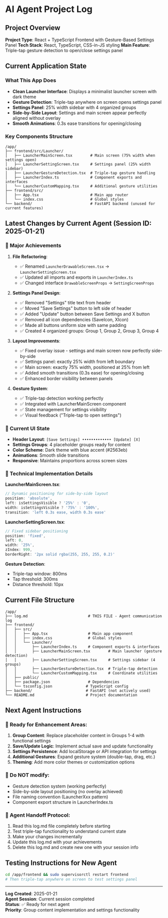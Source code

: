 # AI Agent Project Log

## Project Overview
**Project Type**: React + TypeScript Frontend with Gesture-Based Settings Panel
**Tech Stack**: React, TypeScript, CSS-in-JS styling
**Main Feature**: Triple-tap gesture detection to open/close settings panel

## Current Application State

### What This App Does
- **Clean Launcher Interface**: Displays a minimalist launcher screen with dark theme
- **Gesture Detection**: Triple-tap anywhere on screen opens settings panel
- **Settings Panel**: 25% width sidebar with 4 organized groups
- **Side-by-Side Layout**: Settings and main screen appear perfectly aligned without overlay
- **Smooth Animations**: 0.3s ease transitions for opening/closing

### Key Components Structure
```
/app/
├── frontend/src/Launcher/
│   ├── LauncherMainScreen.tsx        # Main screen (75% width when settings open)
│   ├── LauncherSettingScreen.tsx     # Settings panel (25% width sidebar)
│   ├── LauncherGestureDetection.tsx  # Triple-tap gesture handling
│   ├── LauncherIndex.ts              # Component exports and interfaces
│   └── LauncherCustomMapping.tsx     # Additional gesture utilities
├── frontend/src/
│   ├── App.tsx                       # Main app router
│   └── index.css                     # Global styles
└── backend/                          # FastAPI backend (unused for current features)
```

## Latest Changes by Current Agent (Session ID: 2025-01-21)

### 🎯 Major Achievements

1. **File Refactoring**:
   - ✅ Renamed `LauncherDrawableScreen.tsx` → `LauncherSettingScreen.tsx`
   - ✅ Updated all imports and exports in `LauncherIndex.ts`
   - ✅ Changed interface `DrawableScreenProps` → `SettingScreenProps`

2. **Settings Panel Design**:
   - ✅ Removed "Settings" title text from header
   - ✅ Moved "Save Settings" button to left side of header
   - ✅ Added "Update" button between Save Settings and X button
   - ✅ Removed all icon dependencies (SaveIcon, XIcon)
   - ✅ Made all buttons uniform size with same padding
   - ✅ Created 4 organized groups: Group 1, Group 2, Group 3, Group 4

3. **Layout Improvements**:
   - ✅ Fixed overlay issue - settings and main screen now perfectly side-by-side
   - ✅ Settings panel: exactly 25% width from left boundary
   - ✅ Main screen: exactly 75% width, positioned at 25% from left
   - ✅ Added smooth transitions (0.3s ease) for opening/closing
   - ✅ Enhanced border visibility between panels

4. **Gesture System**:
   - ✅ Triple-tap detection working perfectly
   - ✅ Integrated with LauncherMainScreen component
   - ✅ State management for settings visibility
   - ✅ Visual feedback ("Triple-tap to open settings")

### 🎨 Current UI State
- **Header Layout**: `[Save Settings] ••••••••••••• [Update] [X]`
- **Settings Groups**: 4 placeholder groups ready for content
- **Color Scheme**: Dark theme with blue accent (#2563eb)
- **Animations**: Smooth slide transitions
- **Responsive**: Maintains proportions across screen sizes

### 🔧 Technical Implementation Details

**LauncherMainScreen.tsx**:
```javascript
// Dynamic positioning for side-by-side layout
position: 'absolute',
left: isSettingsVisible ? '25%' : '0',
width: isSettingsVisible ? '75%' : '100%',
transition: 'left 0.3s ease, width 0.3s ease'
```

**LauncherSettingScreen.tsx**:
```javascript
// Fixed sidebar positioning
position: 'fixed',
left: 0,
width: '25%',
zIndex: 999,
borderRight: '2px solid rgba(255, 255, 255, 0.2)'
```

**Gesture Detection**:
- Triple-tap window: 800ms
- Tap threshold: 300ms
- Distance threshold: 10px

## Current File Structure
```
/app/
├── log.md                           # THIS FILE - Agent communication log
├── frontend/
│   ├── src/
│   │   ├── App.tsx                  # Main app component
│   │   ├── index.css                # Global styles
│   │   └── Launcher/
│   │       ├── LauncherIndex.ts     # Component exports & interfaces
│   │       ├── LauncherMainScreen.tsx        # Main launcher (gesture detection)
│   │       ├── LauncherSettingScreen.tsx     # Settings sidebar (4 groups)
│   │       ├── LauncherGestureDetection.tsx  # Triple-tap detection
│   │       └── LauncherCustomMapping.tsx     # Coordinate utilities
│   ├── public/
│   ├── package.json                 # Dependencies
│   └── tsconfig.json               # TypeScript config
├── backend/                        # FastAPI (not actively used)
└── README.md                       # Project documentation
```

## Next Agent Instructions

### 🎯 Ready for Enhancement Areas:
1. **Group Content**: Replace placeholder content in Groups 1-4 with functional settings
2. **Save/Update Logic**: Implement actual save and update functionality 
3. **Settings Persistence**: Add localStorage or API integration for settings
4. **Additional Gestures**: Expand gesture system (double-tap, drag, etc.)
5. **Theming**: Add more color themes or customization options

### 🚫 Do NOT modify:
- Gesture detection system (working perfectly)
- Side-by-side layout positioning (no overlay achieved)
- File naming convention (LauncherXxx pattern)
- Component export structure in LauncherIndex.ts

### 🔄 Agent Handoff Protocol:
1. Read this log.md file completely before starting
2. Test triple-tap functionality to understand current state
3. Make your changes incrementally
4. Update this log.md with your achievements
5. Delete this log.md and create new one with your session info

## Testing Instructions for New Agent
```bash
cd /app/frontend && sudo supervisorctl restart frontend
# Then triple-tap anywhere on screen to test settings panel
```

---
**Log Created**: 2025-01-21  
**Agent Session**: Current session completed  
**Status**: ✅ Ready for next agent  
**Priority**: Group content implementation and settings functionality